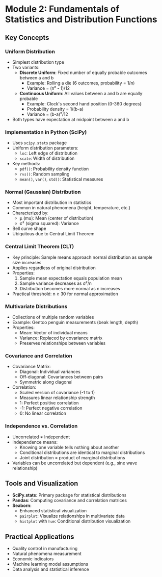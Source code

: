 # Module 2: Fundamentals of Statistics and Distribution Functions

## Key Concepts

### Uniform Distribution
- Simplest distribution type
- Two variants:
  - **Discrete Uniform**: Fixed number of equally probable outcomes between a and b
    - Example: Rolling a die (6 outcomes, probability = 1/n)
    - Variance = (n² - 1)/12
  - **Continuous Uniform**: All values between a and b are equally probable
    - Example: Clock's second hand position (0-360 degrees)
    - Probability density = 1/(b-a)
    - Variance = (b-a)²/12
- Both types have expectation at midpoint between a and b

### Implementation in Python (SciPy)
- Uses `scipy.stats` package
- Uniform distribution parameters:
  - `loc`: Left edge of distribution
  - `scale`: Width of distribution
- Key methods:
  - `pdf()`: Probability density function
  - `rvs()`: Random sampling
  - `mean()`, `var()`, `std()`: Statistical measures

### Normal (Gaussian) Distribution
- Most important distribution in statistics
- Common in natural phenomena (height, temperature, etc.)
- Characterized by:
  - μ (mu): Mean (center of distribution)
  - σ² (sigma squared): Variance
- Bell curve shape
- Ubiquitous due to Central Limit Theorem

### Central Limit Theorem (CLT)
- Key principle: Sample means approach normal distribution as sample size increases
- Applies regardless of original distribution
- Properties:
  1. Sample mean expectation equals population mean
  2. Sample variance decreases as σ²/n
  3. Distribution becomes more normal as n increases
- Practical threshold: n ≥ 30 for normal approximation

### Multivariate Distributions
- Collections of multiple random variables
- Example: Gentoo penguin measurements (beak length, depth)
- Properties:
  - Mean: Vector of individual means
  - Variance: Replaced by covariance matrix
  - Preserves relationships between variables

### Covariance and Correlation
- Covariance Matrix:
  - Diagonal: Individual variances
  - Off-diagonal: Covariances between pairs
  - Symmetric along diagonal
- Correlation:
  - Scaled version of covariance (-1 to 1)
  - Measures linear relationship strength
  - 1: Perfect positive correlation
  - -1: Perfect negative correlation
  - 0: No linear correlation

### Independence vs. Correlation
- Uncorrelated ≠ Independent
- Independence means:
  - Knowing one variable tells nothing about another
  - Conditional distributions are identical to marginal distributions
  - Joint distribution = product of marginal distributions
- Variables can be uncorrelated but dependent (e.g., sine wave relationship)

## Tools and Visualization
- **SciPy.stats**: Primary package for statistical distributions
- **Pandas**: Computing covariance and correlation matrices
- **Seaborn**:
  - Enhanced statistical visualization
  - `pairplot`: Visualize relationships in multivariate data
  - `histplot` with `hue`: Conditional distribution visualization

## Practical Applications
- Quality control in manufacturing
- Natural phenomena measurement
- Economic indicators
- Machine learning model assumptions
- Data analysis and statistical inference